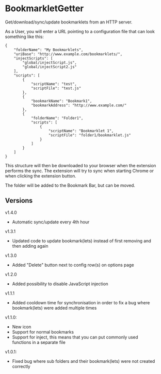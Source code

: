# BookmarkletGetter
Get/download/sync/update bookmarklets from an HTTP server.

As a User, you will enter a URL pointing to a configuration file that can look something like this:
    
    {
    	"folderName": "My Bookmarklets",
    	"uriBase": "http://www.example.com/bookmarklets/",
    	"injectScripts": [
    		"global/injectScript.js",
    		"global/injectScript2.js"
    	],
    	"scripts": [
    		{
    			"scriptName": "test",
    			"scriptFile": "test.js"
    		},
    		{
    			"bookmarkName": "Bookmark1",
    			"bookmarkAddress": "http://www.example.com/"
    		},
    		{
    			"folderName": "Folder1",
    			"scripts": [
    				{
    					"scriptName": "Bookmarklet 1",
    					"scriptFile": "folder1/bookmarklet.js"
    				}
    			]
    		}
    	]
    }

This structure will then be downloaded to your browser when the extension performs the sync. The extension will try to sync when starting Chrome or when clicking the extension button.

The folder will be added to the Bookmark Bar, but can be moved.

## Versions
v1.4.0
- Automatic sync/update every 4th hour

v1.3.1
- Updated code to update bookmark(lets) instead of first removing and then adding again

v1.3.0
- Added "Delete" button next to config row(s) on options page

v1.2.0
- Added possibility to disable JavaScript injection

v1.1.1
- Added cooldown time for synchronisation in order to fix a bug where bookmark(lets) were added multiple times

v1.1.0:
- New icon
- Support for normal bookmarks
- Support for inject, this means that you can put commonly used functions in a separate file

v1.0.1:
- Fixed bug where sub folders and their bookmark(lets) were not created correctly
